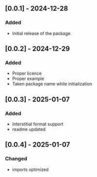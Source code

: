 ## [0.0.1] - 2024-12-28

### Added
* Initial release of the package.

## [0.0.2] - 2024-12-29
### Added
* Proper licence 
* Proper example
* Taken package name while initialization

## [0.0.3] - 2025-01-07
### Added
* Interstitial format support
* readme updated

## [0.0.4] - 2025-01-07
### Changed
* imports optimized
